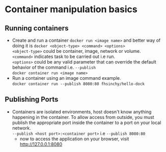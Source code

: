 # Container manipulation basics

## Running containers

- Create and run a container `docker run <image name>` and better way of doing it is `docker <object-type> <command> <options>`<br>
  `<object-type>` could be container, image, network or volume.<br>
  `<command>` indicates task to be carried out i.e run.<br>
  `<options>` could be any valid parameter that can override the default behavior of the command i.e. `--publish`<br>
  `docker container run <image name>`
- Run a container using an image command example.<br>
  `docker container run --publish 8080:80 fhsinchy/hello-dock`

## Publishing Ports

- Containers are isolated environments, host doesn't know anything happening in the container. To allow access from outside, you must publish the appropriate port inside the container to a port on your local network.<br>
  `--publish <host port>:<container port>` i.e `--publish 8080:80`<br>
  - now to access the application on your browser, visit <a href="http://127.0.0.1:8080">http://127.0.0.1:8080</a>
